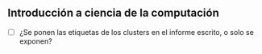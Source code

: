 ## Introducción a ciencia de la computación

- [ ] ¿Se ponen las etiquetas de los clusters en el informe escrito, o solo se exponen?
